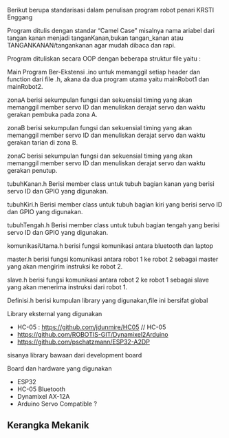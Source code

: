 Berikut berupa standarisasi dalam penulisan program robot penari KRSTI Enggang

Program ditulis dengan standar “Camel Case” misalnya nama ariabel dari tangan kanan menjadi tanganKanan,bukan tangan_kanan atau TANGANKANAN/tangankanan agar mudah dibaca dan rapi.

Program dituliskan secara OOP dengan beberapa struktur file yaitu :

Main Program Ber-Ekstensi .ino untuk memanggil setiap header dan function dari file .h, akana da dua program utama yaitu mainRobot1 dan mainRobot2.

zonaA berisi sekumpulan fungsi dan sekuensial timing yang akan memanggil member servo ID dan menuliskan derajat servo dan waktu gerakan pembuka pada zona A.

zonaB berisi sekumpulan fungsi dan sekuensial timing yang akan memanggil member servo ID dan menuliskan derajat servo dan waktu gerakan tarian di zona B.

zonaC berisi sekumpulan fungsi dan sekuensial timing yang akan memanggil member servo ID dan menuliskan derajat servo dan waktu gerakan penutup.

tubuhKanan.h Berisi member class untuk tubuh bagian kanan yang berisi servo ID dan GPIO yang digunakan.

tubuhKiri.h Berisi member class untuk tubuh bagian kiri yang berisi servo ID dan GPIO yang digunakan.

tubuhTengah.h Berisi member class untuk tubuh bagian tengah yang berisi servo ID dan GPIO yang digunakan.

komunikasiUtama.h berisi fungsi komunikasi antara bluetooth dan laptop

master.h berisi fungsi komunikasi antara robot 1 ke robot 2 sebagai master yang akan mengirim instruksi ke robot 2.

slave.h berisi  fungsi komunikasi antara robot 2 ke robot 1 sebagai slave yang akan menerima instruksi dari robot  1.

Definisi.h berisi kumpulan library yang digunakan,file ini bersifat global

Library eksternal yang digunakan
- HC-05 : https://github.com/jdunmire/HC05 // HC-05
- https://github.com/ROBOTIS-GIT/Dynamixel2Arduino
- https://github.com/pschatzmann/ESP32-A2DP

sisanya library bawaan dari development board

Board dan hardware yang digunakan 
- ESP32
- HC-05 Bluetooth
- Dynamixel AX-12A
- Arduino Servo Compatible ?

Kerangka Mekanik 
-  



